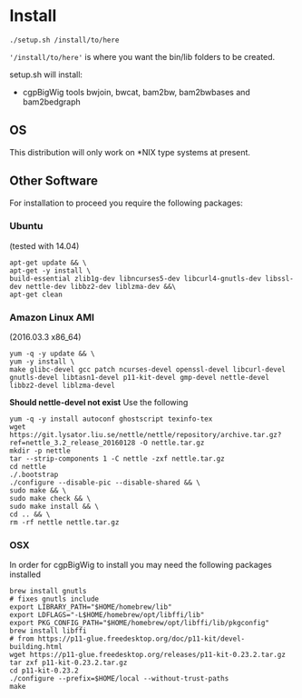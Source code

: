 # Install

`./setup.sh /install/to/here`

`'/install/to/here'` is where you want the bin/lib folders to be created.

setup.sh will install:

- cgpBigWig tools bwjoin, bwcat, bam2bw, bam2bwbases and bam2bedgraph

## OS
  This distribution will only work on \*NIX type systems at present.

## Other Software

For installation to proceed you require the following packages:

### Ubuntu

(tested with 14.04)

```
apt-get update && \
apt-get -y install \
build-essential zlib1g-dev libncurses5-dev libcurl4-gnutls-dev libssl-dev nettle-dev libbz2-dev liblzma-dev &&\
apt-get clean
```

### Amazon Linux AMI

(2016.03.3 x86_64)

```
yum -q -y update && \
yum -y install \
make glibc-devel gcc patch ncurses-devel openssl-devel libcurl-devel gnutls-devel libtasn1-devel p11-kit-devel gmp-devel nettle-devel libbz2-devel liblzma-devel
```

**Should nettle-devel not exist**
Use the following

```
yum -q -y install autoconf ghostscript texinfo-tex
wget https://git.lysator.liu.se/nettle/nettle/repository/archive.tar.gz?ref=nettle_3.2_release_20160128 -O nettle.tar.gz
mkdir -p nettle
tar --strip-components 1 -C nettle -zxf nettle.tar.gz
cd nettle
./.bootstrap
./configure --disable-pic --disable-shared && \
sudo make && \
sudo make check && \
sudo make install && \
cd .. && \
rm -rf nettle nettle.tar.gz
```

### OSX

In order for cgpBigWig to install you may need the following packages installed

```
brew install gnutls
# fixes gnutls include
export LIBRARY_PATH="$HOME/homebrew/lib"
export LDFLAGS="-L$HOME/homebrew/opt/libffi/lib"
export PKG_CONFIG_PATH="$HOME/homebrew/opt/libffi/lib/pkgconfig"
brew install libffi
# from https://p11-glue.freedesktop.org/doc/p11-kit/devel-building.html
wget https://p11-glue.freedesktop.org/releases/p11-kit-0.23.2.tar.gz
tar zxf p11-kit-0.23.2.tar.gz
cd p11-kit-0.23.2
./configure --prefix=$HOME/local --without-trust-paths
make
```

